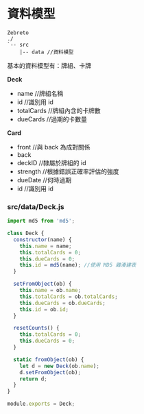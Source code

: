 # 資料模型
```
Zebreto
./
`-- src
    |-- data //資料模型
```

基本的資料模型有：牌組、卡牌

**Deck**
* name //牌組名稱
* id //識別用 id
* totalCards //牌組內含的卡牌數
* dueCards //過期的卡數量

**Card**
* front //與 back 為成對關係
* back
* deckID //隸屬於牌組的 id
* strength //根據錯誤正確率評估的強度
* dueDate //何時過期
* id //識別用 id

### src/data/Deck.js
```javascript
import md5 from 'md5';

class Deck {
  constructor(name) {
    this.name = name;
    this.totalCards = 0;
    this.dueCards = 0;
    this.id = md5(name); //使用 MD5 雜湊建表
  }

  setFromObject(ob) {
    this.name = ob.name;
    this.totalCards = ob.totalCards;
    this.dueCards = ob.dueCards;
    this.id = ob.id;
  }

  resetCounts() {
    this.totalCards = 0;
    this.dueCards = 0;
  }

  static fromObject(ob) {
    let d = new Deck(ob.name);
    d.setFromObject(ob);
    return d;
  }
}

module.exports = Deck;
```